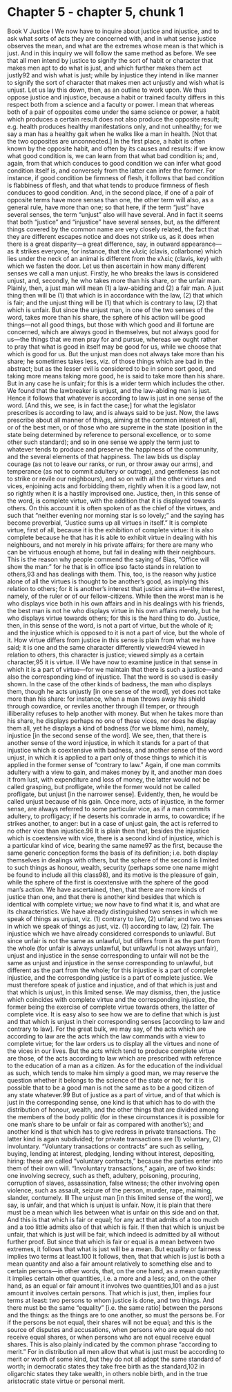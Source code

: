 # Chapter 5 - chapter 5, chunk 1

Book V Justice I We now have to inquire about justice and injustice, and to ask what sorts of acts they are concerned with, and in what sense justice observes the mean, and what are the extremes whose mean is that which is just. And in this inquiry we will follow the same method as before. We see that all men intend by justice to signify the sort of habit or character that makes men apt to do what is just, and which further makes them act justly92 and wish what is just; while by injustice they intend in like manner to signify the sort of character that makes men act unjustly and wish what is unjust. Let us lay this down, then, as an outline to work upon. We thus oppose justice and injustice, because a habit or trained faculty differs in this respect both from a science and a faculty or power. I mean that whereas both of a pair of opposites come under the same science or power, a habit which produces a certain result does not also produce the opposite result; e.g. health produces healthy manifestations only, and not unhealthy; for we say a man has a healthy gait when he walks like a man in health. [Not that the two opposites are unconnected.] In the first place, a habit is often known by the opposite habit, and often by its causes and results: if we know what good condition is, we can learn from that what bad condition is; and, again, from that which conduces to good condition we can infer what good condition itself is, and conversely from the latter can infer the former. For instance, if good condition be firmness of flesh, it follows that bad condition is flabbiness of flesh, and that what tends to produce firmness of flesh conduces to good condition. And, in the second place, if one of a pair of opposite terms have more senses than one, the other term will also, as a general rule, have more than one; so that here, if the term “just” have several senses, the term “unjust” also will have several. And in fact it seems that both “justice” and “injustice” have several senses, but, as the different things covered by the common name are very closely related, the fact that they are different escapes notice and does not strike us, as it does when there is a great disparity⁠—a great difference, say, in outward appearance⁠—as it strikes everyone, for instance, that the κλείς (clavis, collarbone) which lies under the neck of an animal is different from the κλείς (clavis, key) with which we fasten the door. Let us then ascertain in how many different senses we call a man unjust. Firstly, he who breaks the laws is considered unjust, and, secondly, he who takes more than his share, or the unfair man. Plainly, then, a just man will mean (1) a law-abiding and (2) a fair man. A just thing then will be (1) that which is in accordance with the law, (2) that which is fair; and the unjust thing will be (1) that which is contrary to law, (2) that which is unfair. But since the unjust man, in one of the two senses of the word, takes more than his share, the sphere of his action will be good things⁠—not all good things, but those with which good and ill fortune are concerned, which are always good in themselves, but not always good for us⁠—the things that we men pray for and pursue, whereas we ought rather to pray that what is good in itself may be good for us, while we choose that which is good for us. But the unjust man does not always take more than his share; he sometimes takes less, viz. of those things which are bad in the abstract; but as the lesser evil is considered to be in some sort good, and taking more means taking more good, he is said to take more than his share. But in any case he is unfair; for this is a wider term which includes the other. We found that the lawbreaker is unjust, and the law-abiding man is just. Hence it follows that whatever is according to law is just in one sense of the word. [And this, we see, is in fact the case;] for what the legislator prescribes is according to law, and is always said to be just. Now, the laws prescribe about all manner of things, aiming at the common interest of all, or of the best men, or of those who are supreme in the state (position in the state being determined by reference to personal excellence, or to some other such standard); and so in one sense we apply the term just to whatever tends to produce and preserve the happiness of the community, and the several elements of that happiness. The law bids us display courage (as not to leave our ranks, or run, or throw away our arms), and temperance (as not to commit adultery or outrage), and gentleness (as not to strike or revile our neighbours), and so on with all the other virtues and vices, enjoining acts and forbidding them, rightly when it is a good law, not so rightly when it is a hastily improvised one. Justice, then, in this sense of the word, is complete virtue, with the addition that it is displayed towards others. On this account it is often spoken of as the chief of the virtues, and such that “neither evening nor morning star is so lovely;” and the saying has become proverbial, “Justice sums up all virtues in itself.” It is complete virtue, first of all, because it is the exhibition of complete virtue: it is also complete because he that has it is able to exhibit virtue in dealing with his neighbours, and not merely in his private affairs; for there are many who can be virtuous enough at home, but fail in dealing with their neighbours. This is the reason why people commend the saying of Bias, “Office will show the man:” for he that is in office ipso facto stands in relation to others,93 and has dealings with them. This, too, is the reason why justice alone of all the virtues is thought to be another’s good, as implying this relation to others; for it is another’s interest that justice aims at⁠—the interest, namely, of the ruler or of our fellow-citizens. While then the worst man is he who displays vice both in his own affairs and in his dealings with his friends, the best man is not he who displays virtue in his own affairs merely, but he who displays virtue towards others; for this is the hard thing to do. Justice, then, in this sense of the word, is not a part of virtue, but the whole of it; and the injustice which is opposed to it is not a part of vice, but the whole of it. How virtue differs from justice in this sense is plain from what we have said; it is one and the same character differently viewed:94 viewed in relation to others, this character is justice; viewed simply as a certain character,95 it is virtue. II We have now to examine justice in that sense in which it is a part of virtue⁠—for we maintain that there is such a justice⁠—and also the corresponding kind of injustice. That the word is so used is easily shown. In the case of the other kinds of badness, the man who displays them, though he acts unjustly [in one sense of the word], yet does not take more than his share: for instance, when a man throws away his shield through cowardice, or reviles another through ill temper, or through illiberality refuses to help another with money. But when he takes more than his share, he displays perhaps no one of these vices, nor does he display them all, yet he displays a kind of badness (for we blame him), namely, injustice [in the second sense of the word]. We see, then, that there is another sense of the word injustice, in which it stands for a part of that injustice which is coextensive with badness, and another sense of the word unjust, in which it is applied to a part only of those things to which it is applied in the former sense of “contrary to law.” Again, if one man commits adultery with a view to gain, and makes money by it, and another man does it from lust, with expenditure and loss of money, the latter would not be called grasping, but profligate, while the former would not be called profligate, but unjust [in the narrower sense]. Evidently, then, he would be called unjust because of his gain. Once more, acts of injustice, in the former sense, are always referred to some particular vice, as if a man commits adultery, to profligacy; if he deserts his comrade in arms, to cowardice; if he strikes another, to anger: but in a case of unjust gain, the act is referred to no other vice than injustice.96 It is plain then that, besides the injustice which is coextensive with vice, there is a second kind of injustice, which is a particular kind of vice, bearing the same name97 as the first, because the same generic conception forms the basis of its definition; i.e. both display themselves in dealings with others, but the sphere of the second is limited to such things as honour, wealth, security (perhaps some one name might be found to include all this class98), and its motive is the pleasure of gain, while the sphere of the first is coextensive with the sphere of the good man’s action. We have ascertained, then, that there are more kinds of justice than one, and that there is another kind besides that which is identical with complete virtue; we now have to find what it is, and what are its characteristics. We have already distinguished two senses in which we speak of things as unjust, viz. (1) contrary to law, (2) unfair; and two senses in which we speak of things as just, viz. (1) according to law, (2) fair. The injustice which we have already considered corresponds to unlawful. But since unfair is not the same as unlawful, but differs from it as the part from the whole (for unfair is always unlawful, but unlawful is not always unfair), unjust and injustice in the sense corresponding to unfair will not be the same as unjust and injustice in the sense corresponding to unlawful, but different as the part from the whole; for this injustice is a part of complete injustice, and the corresponding justice is a part of complete justice. We must therefore speak of justice and injustice, and of that which is just and that which is unjust, in this limited sense. We may dismiss, then, the justice which coincides with complete virtue and the corresponding injustice, the former being the exercise of complete virtue towards others, the latter of complete vice. It is easy also to see how we are to define that which is just and that which is unjust in their corresponding senses [according to law and contrary to law]. For the great bulk, we may say, of the acts which are according to law are the acts which the law commands with a view to complete virtue; for the law orders us to display all the virtues and none of the vices in our lives. But the acts which tend to produce complete virtue are those, of the acts according to law which are prescribed with reference to the education of a man as a citizen. As for the education of the individual as such, which tends to make him simply a good man, we may reserve the question whether it belongs to the science of the state or not; for it is possible that to be a good man is not the same as to be a good citizen of any state whatever.99 But of justice as a part of virtue, and of that which is just in the corresponding sense, one kind is that which has to do with the distribution of honour, wealth, and the other things that are divided among the members of the body politic (for in these circumstances it is possible for one man’s share to be unfair or fair as compared with another’s); and another kind is that which has to give redress in private transactions. The latter kind is again subdivided; for private transactions are (1) voluntary, (2) involuntary. “Voluntary transactions or contracts” are such as selling, buying, lending at interest, pledging, lending without interest, depositing, hiring: these are called “voluntary contracts,” because the parties enter into them of their own will. “Involuntary transactions,” again, are of two kinds: one involving secrecy, such as theft, adultery, poisoning, procuring, corruption of slaves, assassination, false witness; the other involving open violence, such as assault, seizure of the person, murder, rape, maiming, slander, contumely. III The unjust man [in this limited sense of the word], we say, is unfair, and that which is unjust is unfair. Now, it is plain that there must be a mean which lies between what is unfair on this side and on that. And this is that which is fair or equal; for any act that admits of a too much and a too little admits also of that which is fair. If then that which is unjust be unfair, that which is just will be fair, which indeed is admitted by all without further proof. But since that which is fair or equal is a mean between two extremes, it follows that what is just will be a mean. But equality or fairness implies two terms at least.100 It follows, then, that that which is just is both a mean quantity and also a fair amount relatively to something else and to certain persons⁠—in other words, that, on the one hand, as a mean quantity it implies certain other quantities, i.e. a more and a less; and, on the other hand, as an equal or fair amount it involves two quantities,101 and as a just amount it involves certain persons. That which is just, then, implies four terms at least: two persons to whom justice is done, and two things. And there must be the same “equality” [i.e. the same ratio] between the persons and the things: as the things are to one another, so must the persons be. For if the persons be not equal, their shares will not be equal; and this is the source of disputes and accusations, when persons who are equal do not receive equal shares, or when persons who are not equal receive equal shares. This is also plainly indicated by the common phrase “according to merit.” For in distribution all men allow that what is just must be according to merit or worth of some kind, but they do not all adopt the same standard of worth; in democratic states they take free birth as the standard,102 in oligarchic states they take wealth, in others noble birth, and in the true aristocratic state virtue or personal merit.